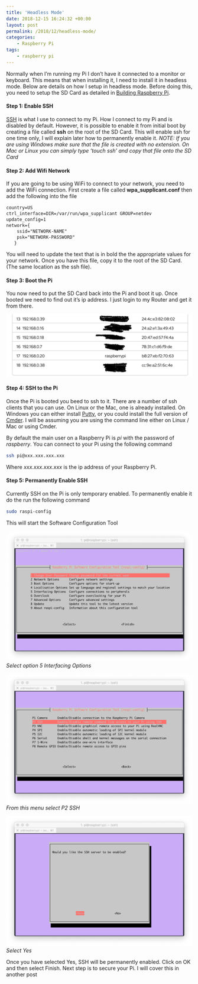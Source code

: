 ```yaml
---
title: 'Headless Mode'
date: 2018-12-15 16:24:32 +00:00
layout: post
permalink: /2018/12/headless-mode/
categories:
    - Raspberry Pi
tags:
    - raspberry pi
---
```


Normally when I’m running my Pi I don’t have it connected to a monitor or keyboard. This means that when installing it, I need to install it in headless mode. Below are details on how I setup in headless mode. Before doing this, you need to setup the SD Card as detailed in [Building Raspberry Pi](http://www.kenlea.me.uk/2018/12/building-raspberry-pi/).

#### Step 1: Enable SSH

[SSH](https://en.wikipedia.org/wiki/Secure_Shell) is what I use to connect to my Pi. How I connect to my Pi and is disabled by default. However, it is possible to enable it from initial boot by creating a file called **ssh** on the root of the SD Card. This will enable ssh for one time only, I will explain later how to permanently enable it. *NOTE: If you are using Windows make sure that the file is created with no extension. On Mac or Linux you can simply type ‘touch ssh’ and copy that file onto the SD Card*

#### Step 2: Add Wifi Network

If you are going to be using WiFi to connect to your network, you need to add the WiFi connection. First create a file called **wpa\_supplicant.conf** then add the following into the file

```
country=US
ctrl_interface=DIR=/var/run/wpa_supplicant GROUP=netdev
update_config=1
network={
    ssid="NETWORK-NAME"
    psk="NETWORK-PASSWORD"
   }
```

You will need to update the text that is in bold the the appropriate values for your network. Once you have this file, copy it to the root of the SD Card. (The same location as the ssh file).

#### Step 3: Boot the Pi

You now need to put the SD Card back into the Pi and boot it up. Once booted we need to find out it’s ip address. I just login to my Router and get it from there.


![Boot the PI](Screenshot-2018-12-15-at-14.11.33.png)

#### Step 4: SSH to the Pi

Once the Pi is booted you beed to ssh to it. There are a number of ssh clients that you can use. On Linux or the Mac, one is already installed. On Windows you can either install [Putty](https://www.putty.org/), or you could install the full version of [Cmder](http://cmder.net). I will be assuming you are using the command line either on Linux / Mac or using Cmder.

By default the main user on a Raspberry Pi is *pi* with the password of *raspberry*. You can connect to your Pi using the following command

```bash
ssh pi@xxx.xxx.xxx.xxx
```

Where *xxx.xxx.xxx.xxx* is the ip address of your Raspberry Pi.

#### Step 5: Permanently Enable SSH

Currently SSH on the Pi is only temporary enabled. To permanently enable it do the run the following command

```bash
sudo raspi-config
```

This will start the Software Configuration Tool
            
![Select option *5 Interfacing Options*](Screenshot-2018-12-15-at-16.06.21.png)
_Select option *5 Interfacing Options*_

![From this menu select *P2 SSH*](Screenshot-2018-12-15-at-16.08.33.png)
_From this menu select *P2 SSH*_

![Select Yes](Screenshot-2018-12-15-at-16.10.02.png)
_Select Yes_
            
Once you have selected Yes, SSH will be permanently enabled. Click on OK and then select Finish. Next step is to secure your Pi. I will cover this in another post